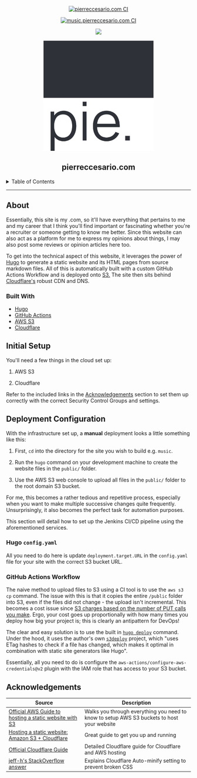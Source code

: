 <div align='center'>

[![pierreccesario.com CI](https://github.com/PScoriae/pierreccesario/actions/workflows/main.yml/badge.svg)](https://github.com/PScoriae/pierreccesario/actions/workflows/main.yml)

[![music.pierreccesario.com CI](https://github.com/PScoriae/pierreccesario/actions/workflows/music.yml/badge.svg)](https://github.com/PScoriae/pierreccesario/actions/workflows/music.yml)

<p>
  <a href="https://github.com/PScoriae/pierreccesario/blob/main/LICENSE">
    <img src="https://img.shields.io/badge/license-WTFPL-brightgreen?style=for-the-badge">
  </a>
</p>
<p>
  <img src="main/static/android-chrome-512x512.png" width=300>
</p>

## pierreccesario.com

</div>

<details>
  <summary>Table of Contents</summary>
  <ol>
    <li>
      <a href="#about">About</a>
      <ul>
      <li>
        <a href="#built-with">Built With</a>
      </li>
      </ul>
    </li>
    <li>
      <a href="#initial-setup">Initial Setup</a>
    </li>
    <li>
      <a href="#deployment-configuration">Deployment Configuration</a>
      <ul>
        <li><a href="#hugo-configyml">Hugo config.yml</a></li>
        <li><a href="#github-actions-workflow">GitHub Actions Workflow</a></li>
      </ul>
    </li>
    <li><a href="#acknowledgements">Acknowledgements</a></li>
  </ol>
</details>
<hr/>

## About

Essentially, this site is my .com, so it'll have everything that pertains to me and my career that I think you'll find important or fascinating whether you're a recruiter or someone getting to know me better.
Since this website can also act as a platform for me to express my opinions about things, I may also post some reviews or opinion articles here too.

To get into the technical aspect of this website, it leverages the power of [Hugo](https://gohugo.io/) to generate a static website and its HTML pages from source markdown files.
All of this is automatically built with a custom GitHub Actions Workflow and is deployed onto [S3.](https://aws.amazon.com/s3/)
The site then sits behind [Cloudflare's](https://www.cloudflare.com/) robust CDN and DNS.

### Built With

- [Hugo](https://gohugo.io/)
- [GitHub Actions](https://github.com/features/actions)
- [AWS S3](https://aws.amazon.com/s3/)
- [Cloudflare](https://www.cloudflare.com/)

## Initial Setup

You'll need a few things in the cloud set up:

1. AWS S3

2. Cloudflare

Refer to the included links in the [Acknowledgements](#acknowledgements) section to set them up correctly with the correct Security Control Groups and settings.

## Deployment Configuration

With the infrastructure set up, a **manual** deployment looks a little something like this:

1. First, `cd` into the directory for the site you wish to build e.g. `music`.

2. Run the `hugo` command on your development machine to create the website files in the `public/` folder.

3. Use the AWS S3 web console to upload all files in the `public/` folder to the root domain S3 bucket.

For me, this becomes a rather tedious and repetitive process, especially when you want to make multiple successive changes quite frequently.
Unsurprisingly, it also becomes the perfect task for automation purposes.

This section will detail how to set up the Jenkins CI/CD pipeline using the aforementioned services.

### Hugo `config.yaml`

All you need to do here is update `deployment.target.URL` in the `config.yaml` file for your site with the correct S3 bucket URL.

### GitHub Actions Workflow

The naive method to upload files to S3 using a CI tool is to use the `aws s3 cp` command.
The issue with this is that it copies the entire `/public` folder into S3, even if the files did not change - the upload isn't incremental.
This becomes a cost issue since [S3 charges based on the number of PUT calls you make](https://aws.amazon.com/s3/pricing/).
Ergo, your cost goes up proportionally with how many times you deploy how big your project is; this is clearly an antipattern for DevOps!

The clear and easy solution is to use the built in [`hugo deploy`](https://gohugo.io/hosting-and-deployment/hugo-deploy/) command.
Under the hood, it uses the author's own [`s3deploy`](https://github.com/bep/s3deploy) project, which "uses ETag hashes to check if a file has changed, which makes it optimal in combination with static site generators like Hugo".

Essentially, all you need to do is configure the `aws-actions/configure-aws-credentials@v2` plugin with the IAM role that has access to your S3 bucket.

## Acknowledgements

| Source                                                                                                                                                      | Description                                                                                |
| ----------------------------------------------------------------------------------------------------------------------------------------------------------- | ------------------------------------------------------------------------------------------ |
| [Official AWS Guide to hosting a static website with S3](https://docs.aws.amazon.com/AmazonS3/latest/userguide/WebsiteHosting.html)                         | Walks you through everything you need to know to setup AWS S3 buckets to host your website |
| [Hosting a static website: Amazon S3 + Cloudflare](https://medium.com/@hranicka/hosting-a-static-website-amazon-s3-cloudflare-127b57a13461)                 | Great guide to get you up and running                                                      |
| [Official Cloudflare Guide](https://support.cloudflare.com/hc/en-us/articles/360037983412-Configuring-an-Amazon-Web-Services-static-site-to-use-Cloudflare) | Detailed Cloudflare guide for Cloudflare and AWS hosting                                   |
| [jeff-h's StackOverflow answer](https://stackoverflow.com/a/70872265)                                                                                       | Explains Cloudflare Auto-minify setting to prevent broken CSS                              |
